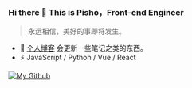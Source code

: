 ### Hi there 👋 This is Pisho，Front-end Engineer

> 永远相信，美好的事即将发生。

- 🍔 [个人博客](https://pisho.moe/) 会更新一些笔记之类的东西。
- ⚡ JavaScript / Python / Vue / React

[![My Github](https://github-readme-stats.vercel.app/api?username=PishoLu&show_icons=true)]()

